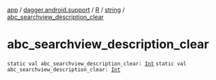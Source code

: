 [app](../../../index.md) / [dagger.android.support](../../index.md) / [R](../index.md) / [string](index.md) / [abc_searchview_description_clear](./abc_searchview_description_clear.md)

# abc_searchview_description_clear

`static val abc_searchview_description_clear: `[`Int`](https://kotlinlang.org/api/latest/jvm/stdlib/kotlin/-int/index.html)
`static val abc_searchview_description_clear: `[`Int`](https://kotlinlang.org/api/latest/jvm/stdlib/kotlin/-int/index.html)